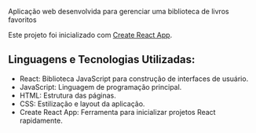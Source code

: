 Aplicação web desenvolvida para gerenciar uma biblioteca de livros favoritos

Este projeto foi inicializado com [Create React App](https://github.com/facebook/create-react-app).

## Linguagens e Tecnologias Utilizadas:

- React: Biblioteca JavaScript para construção de interfaces de usuário.
- JavaScript: Linguagem de programação principal.
- HTML: Estrutura das páginas.
- CSS: Estilização e layout da aplicação.
- Create React App: Ferramenta para inicializar projetos React rapidamente.
#
